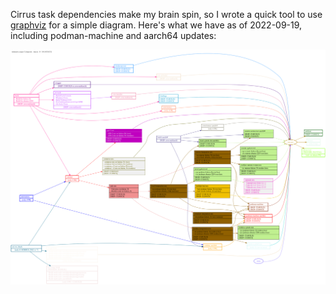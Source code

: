 Cirrus task dependencies make my brain spin, so I wrote a quick tool to use [graphviz](https://graphviz.org/) for a simple diagram. Here's what we have as of 2022-09-19, including podman-machine and aarch64 updates:

![Cirrus Dependencies as of 2022-09-19](cirrus-map.svg)
